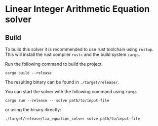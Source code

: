 # Linear Integer Arithmetic Equation solver

## Build
To build this solver it is recommended to use rust toolchain using `rustup`.
This will install the rust compiler `rustc` and the build system `cargo`.

Run the following command to build the project.

```
cargo build --release
```

The resulting binary can be found in `./target/release/`.

You can start the solver with the following command using `cargo`
```
cargo run --release -- solve path/to/input-file
```
or using the binary directly:
```
./target/release/lia_equation_solver solve path/to/input-file
```
